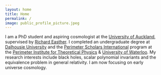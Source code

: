 ```yaml
---
layout: home
title: Home
permalink: /
image: public_profile_picture.jpeg
---
```


I am a PhD student and aspiring cosmologist at the [University of Auckland](https://www.auckland.ac.nz/), supervised by [Richard Easther](https://www.physics.auckland.ac.nz/people/reas725).
I completed an undergraduate degree at [Dalhousie University](https://www.dal.ca) and the [Perimeter Scholars International](https://www.perimeterinstitute.ca/training/about-psi) program at the [Perimeter Institute for Theoretical Physics](https://www.perimeterinstitute.ca) & [University of Waterloo](https://www.uwaterloo.ca).
My research interests include black holes, scalar polynomial invariants and the equivalence problem in general relativity.
I am now focusing on early universe cosmology.
